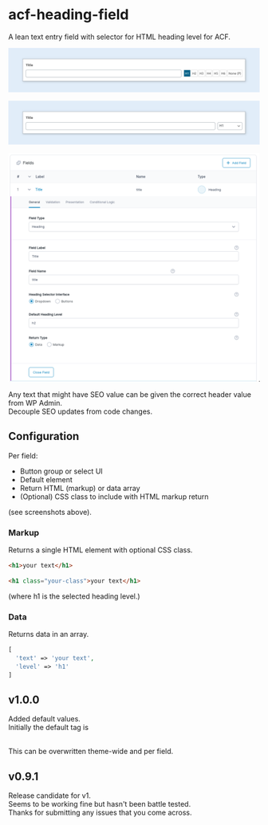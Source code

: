 # acf-heading-field

A lean text entry field with selector for HTML heading level for ACF.

![ScreenShot](assets/screenshot-1.png)

![ScreenShot](assets/screenshot-2.png)

![ScreenShot](assets/screenshot-3.png)

Any text that might have SEO value can be given the correct header value from WP Admin.  
Decouple SEO updates from code changes.

## Configuration

Per field:

- Button group or select UI
- Default element
- Return HTML (markup) or data array
- (Optional) CSS class to include with HTML markup return

(see screenshots above).

### Markup

Returns a single HTML element with optional CSS class.

```html
<h1>your text</h1>
```

```html
<h1 class="your-class">your text</h1>
```

(where h1 is the selected heading level.)

### Data

Returns data in an array.

```php
[
  'text' => 'your text',
  'level' => 'h1'
]
```

## v1.0.0

Added default values.  
Initially the default tag is <p>  
This can be overwritten theme-wide and per field.

## v0.9.1

Release candidate for v1.  
Seems to be working fine but hasn't been battle tested.  
Thanks for submitting any issues that you come across.
